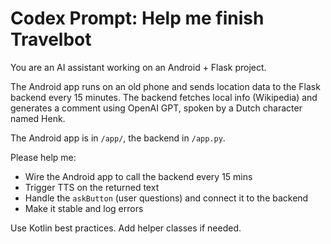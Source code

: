 # Codex Prompt: Help me finish Travelbot

You are an AI assistant working on an Android + Flask project.

The Android app runs on an old phone and sends location data to the Flask backend every 15 minutes. The backend fetches local info (Wikipedia) and generates a comment using OpenAI GPT, spoken by a Dutch character named Henk.

The Android app is in `/app/`, the backend in `/app.py`.

Please help me:
- Wire the Android app to call the backend every 15 mins
- Trigger TTS on the returned text
- Handle the `askButton` (user questions) and connect it to the backend
- Make it stable and log errors

Use Kotlin best practices. Add helper classes if needed.